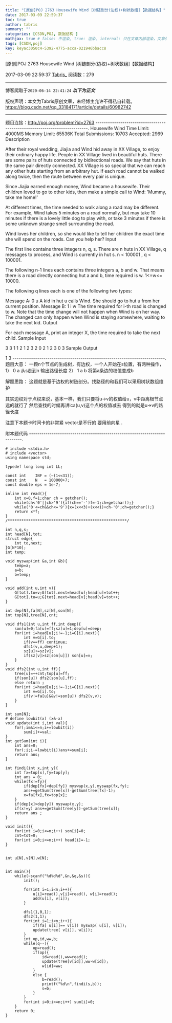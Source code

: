 ```yaml
---
title: "[原创]POJ 2763 Housewife Wind [树链剖分(边权)+树状数组]【数据结构】"
date: 2017-03-09 22:59:37
toc: true
author: tabris
summary: ""
categories: [CSDN,POJ, 数据结构 ]
mathjax: true # false: 不渲染, true: 渲染, internal: 只在文章内部渲染，文章列表中不渲染
tags: [CSDN,poj]
key: keyac3050c4-5392-4775-acca-021946bbacc8
---
```


[原创]POJ 2763 Housewife Wind [树链剖分(边权)+树状数组]【数据结构】

2017-03-09 22:59:37  [Tabris_](https://me.csdn.net/qq_33184171) 阅读数：279

---

博客爬取于`2020-06-14 22:41:24`
***以下为正文***

版权声明：本文为Tabris原创文章，未经博主允许不得私自转载。
https://blog.csdn.net/qq_33184171/article/details/60982742

<!-- more -->

---

题目连接：http://poj.org/problem?id=2763
--------------------------------------------------------------------------.
Housewife Wind
Time Limit: 4000MS		Memory Limit: 65536K
Total Submissions: 10703		Accepted: 2969
Description

After their royal wedding, Jiajia and Wind hid away in XX Village, to enjoy their ordinary happy life. People in XX Village lived in beautiful huts. There are some pairs of huts connected by bidirectional roads. We say that huts in the same pair directly connected. XX Village is so special that we can reach any other huts starting from an arbitrary hut. If each road cannot be walked along twice, then the route between every pair is unique. 

Since Jiajia earned enough money, Wind became a housewife. Their children loved to go to other kids, then make a simple call to Wind: 'Mummy, take me home!' 

At different times, the time needed to walk along a road may be different. For example, Wind takes 5 minutes on a road normally, but may take 10 minutes if there is a lovely little dog to play with, or take 3 minutes if there is some unknown strange smell surrounding the road. 

Wind loves her children, so she would like to tell her children the exact time she will spend on the roads. Can you help her? 
Input

The first line contains three integers n, q, s. There are n huts in XX Village, q messages to process, and Wind is currently in hut s. n < 100001 , q < 100001. 

The following n-1 lines each contains three integers a, b and w. That means there is a road directly connecting hut a and b, time required is w. 1<=w<= 10000. 

The following q lines each is one of the following two types: 

Message A: 0 u 
A kid in hut u calls Wind. She should go to hut u from her current position. 
Message B: 1 i w 
The time required for i-th road is changed to w. Note that the time change will not happen when Wind is on her way. The changed can only happen when Wind is staying somewhere, waiting to take the next kid. 
Output

For each message A, print an integer X, the time required to take the next child.
Sample Input

3 3 1
1 2 1
2 3 2
0 2
1 2 3
0 3
Sample Output

1
3
--------------------------------------------------------------------------.
题目大意：
一颗n个节点的生成树，有边权，一个人开始在s位置，有两种操作，
1） 0 a  从s走到n 输出路径长度
2） 1 a b  将第a条边的权值变成b



解题思路：
这题就是基于边权的树链剖分。找路径的和我们可以采用树状数组维护

其实边权对于点权来说，基本一样，我们只要将u->v的权值给u，v中距离根节点远的就行了
然后查找的时候再讲lca(u,v)这个点的权值减去 得到的就是u->v的路径长度

注意下本题卡时间卡的非常紧
vector是不行的 要用前向星  .




附本题代码
--------------------------------------------------------------------------.
```
# include <stdio.h>
# include <vector>
using namespace std;

typedef long long int LL;

const int    INF = (~(1<<31));
const int    N   = 100000+7;
const double eps = 1e-7;

inline int read(){
    int x=0,f=1;char ch = getchar();
    while(ch<'0'||ch>'9'){if(ch=='-')f=-1;ch=getchar();}
    while('0'<=ch&&ch<='9'){x=(x<<3)+(x<<1)+ch-'0';ch=getchar();}
    return x*f;
}
/****************************************************/

int n,q,s;
int head[N],tot;
struct edge{
    int to,next;
}G[N*10];
int temp;

void myswap(int &a,int &b){
    temp=a;
    a=b;
    b=temp;
}

void add(int u,int v){
    G[tot].to=v;G[tot].next=head[u];head[u]=tot++;
    G[tot].to=u;G[tot].next=head[v];head[v]=tot++;
}

int dep[N],fa[N],sz[N],son[N];
int top[N],tree[N],cnt;

void dfs1(int u,int ff,int deep){
    son[u]=0;fa[u]=ff;sz[u]=1;dep[u]=deep;
    for(int i=head[u];i!=-1;i=G[i].next){
        int v=G[i].to;
        if(v==ff) continue;
        dfs1(v,u,deep+1);
        sz[u]+=sz[v];
        if(sz[v]>sz[son[u]]) son[u]=v;
    }
}
void dfs2(int u,int ff){
    tree[u]=++cnt;top[u]=ff;
    if(son[u]) dfs2(son[u],ff);
    else return ;
    for(int i=head[u];i!=-1;i=G[i].next){
        int v=G[i].to;
        if(v!=fa[u]&&v!=son[u]) dfs2(v,v);
    }
}

int sum[N];
# define lowbit(x) (x&-x)
void update(int i,int val){
    for(;i&&i<=n;i+=lowbit(i))
        sum[i]+=val;
}
int getSum(int i){
    int ans=0;
    for(;i;i-=lowbit(i))ans+=sum[i];
    return ans;
}

int findi(int x,int y){
    int fx=top[x],fy=top[y];
    int ans = 0;
    while(fx!=fy){
        if(dep[fx]<dep[fy]) myswap(x,y),myswap(fx,fy);
        ans+=getSum(tree[x])-getSum(tree[fx]-1);
        x=fa[fx],fx=top[x];
    }
    if(dep[x]>dep[y]) myswap(x,y);
    if(x!=y) ans+=getSum(tree[y])-getSum(tree[x]);
    return ans ;
}

void init(){
    for(int i=0;i<=n;i++) son[i]=0;
    cnt=tot=0;
    for(int i=0;i<=n;i++) head[i]=-1;
}


int u[N],v[N],w[N];


int main(){
    while(~scanf("%d%d%d",&n,&q,&s)){
        init();

        for(int i=1;i<n;i++){
            u[i]=read(),v[i]=read(), w[i]=read();
            add(u[i], v[i]);
        }

        dfs1(1,0,1);
        dfs2(1,1);
        for(int i=1;i<n;i++){
            if(fa[ u[i]]== v[i]) myswap( u[i], v[i]);
            update(tree[ v[i]], w[i]);
        }
        int op,id,ww,b;
        while(q--){
            op=read();
            if(op){
                id=read(),ww=read();
                update(tree[v[id]],ww-w[id]);
                w[id]=ww;
            }
            else {
                b=read();
                printf("%d\n",findi(s,b));
                s=b;
            }
        }
        for(int i=0;i<=n;i++) sum[i]=0;
    }
    return 0;
}

```

